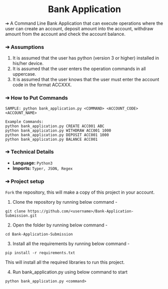<div>
<h1 align="center">Bank Application</h1>
</div>

➔ A Command Line Bank Application that can execute operations where the user can create an account, deposit amount into the account, withdraw amount from the account and check the account balance.

### ➔ Assumptions

1. It is assumed that the user has python (version 3 or higher) installed in his/her device.
2. It is assumed that the user enters the operation commands in all uppercase.
3. It is assumed that the user knows that the user must enter the account code in the format ACCXXX.

### ➔ How to Put Commands

```
SAMPLE: python bank_application.py <COMMAND> <ACCOUNT_CODE> <ACCOUNT_NAME>

Example Commands:
python bank_application.py CREATE ACC001 ABC
python bank_application.py WITHDRAW ACC001 1000
python bank_application.py DEPOSIT ACC001 1000
python bank_application.py BALANCE ACC001
```

### ➔ Technical Details

- **Language:** `Python3`
- **Imports:** `Typer, JSON, Regex`

### ➔ Project setup

`Fork` the repository, this will make a copy of this project in your account.

1. Clone the repository by running below command -

```
git clone https://github.com/<username>/Bank-Application-Submission.git
```

2. Open the folder by running below command -

```
cd Bank-Application-Submission
```

3.  Install all the requirements by running below command -

```
pip install -r requirements.txt
```

This will install all the required libraries to run this project.

4. Run bank_application.py using below command to start

```
python bank_application.py <command>
```

